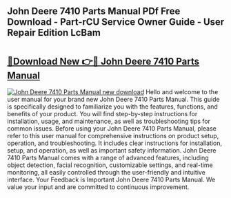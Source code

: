 ## John Deere 7410 Parts Manual PDf Free Download - Part-rCU Service Owner Guide - User Repair Edition LcBam

# <h2><a href="http://bc94431.oget.top/?id=John+Deere+7410+Parts+Manual">🔗Download New 👉🔴 John Deere 7410 Parts Manual</a></h2>

[![John Deere 7410 Parts Manual new download](https://i.imgur.com/5g1atiW.png)](http://bc94431.oget.top/?id=John+Deere+7410+Parts+Manual)
Hello and welcome to the user manual for your brand new John Deere 7410 Parts Manual. This guide is specifically designed to familiarize you with the features, functions, and benefits of your product. You will find step-by-step instructions for installation, usage, and maintenance, as well as troubleshooting tips for common issues. Before using your John Deere 7410 Parts Manual, please refer to this user manual for comprehensive instructions on product setup, operation, and troubleshooting. It includes clear instructions for installation, setup, and operation, as well as important safety information. John Deere 7410 Parts Manual comes with a range of advanced features, including object detection, facial recognition, customizable settings, and real-time monitoring, all easily controlled through the user-friendly and intuitive interface. Your Feedback is Important John Deere 7410 Parts Manual. We value your input and are committed to continuous improvement.
